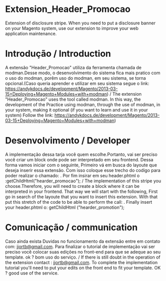 # Extension_Header_Promocao
Extension of disclosure stripe. When you need to put a disclosure banner on your Magento system, use our extension to improve your web application maintenance.

# Introdução / Introduction
A extensão "Header_Promocao" utiliza da ferramenta chamada de modman.Desse modo, o desenvolvimento do sistema fica mais
pratico com o uso do modman, porêm uso do modman, em seu sistema, se torna opcional.(Caso queria aprender e utilizar em seu sistema
segue o link: https://andykdocs.de/development/Magento/2013-03-15+Deploying+Magento+Modules+with+modman)
/
The extension "Header_Promocao" uses the tool called modman. In this way, the development of the
Practice using modman, through the use of modman, in your system, making it optional (if you want to learn and use it in your system)
Follow the link:  https://andykdocs.de/development/Magento/2013-03-15+Deploying+Magento+Modules+with+modman)

# Desenvolvimento / Developer
A implementação dessa tarja você quem escolhe.Portanto, vai ser preciso você criar um block onde pode ser interpretado em seu frontend.
Dessa forma vamos iniciar com o seguinte, Primeiro vá em busca do layoute que deseja inserir essa extensão. Com isso coloque esse trecho
do codigo para poder realizar o chamado: <block type="page/html" name="header_promocao" as="header_promocao" template="page/html/headerpromocao.phtml"/>.
Por fim insirar em seu header.phtml o :getChildHtml("hearder_promocao");
/
The implementation of this stripe you choose.Therefore, you will need to create a block where it can be interpreted in your frontend.
That way we will start with the following, First go in search of the layoute that you want to insert this extension. With that put this stretch
of the code to be able to perform the call: <block type = "page / html" name = "header_promotion" as = "header_promocao" template = "page / html / headerpromocao.phtml" />.
Finally insert your header.phtml o: getChildHtml ("hearder_promotion");

# Comunicação / communication
Caso ainda exista Duvidas no funcionamento da extensão entre em contato com: jjortb@gmail.com. Para finalizar o tutorial de implementação
vai ser preciso você colocar suas edições no front-end para que se adeque ao seu template. ok ? bom uso do serviço.
/
If there is still doubt in the operation of the extension contact : jjortb@gmail.com. To complete the implementation tutorial
you'll need to put your edits on the front end to fit your template. OK ? good use of the service.

